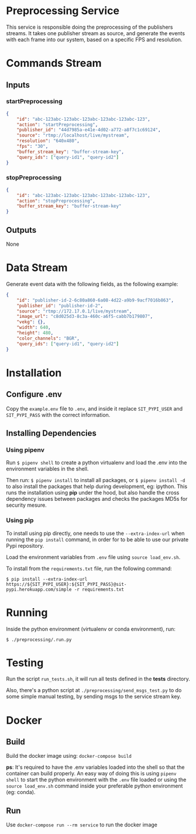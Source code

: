 # Preprocessing Service
This service is responsible doing the preprocessing of the publishers streams.
It takes one publisher stream as source, and generate the events with each frame into our system, based on a specific FPS and resolution.

# Commands Stream
## Inputs

### startPreprocessing
```json
{
    "id": "abc-123abc-123abc-123abc-123abc-123abc-123",
    "action": "startPreprocessing",
    "publisher_id": "44d7985a-e41e-4d02-a772-a8f7c1c69124",
    "source": "rtmp://localhost/live/mystream",
    "resolution": "640x480",
    "fps": "30",
    "buffer_stream_key": "buffer-stream-key",
    "query_ids": ["query-id1", "query-id2"]
}
```

### stopPreprocessing
```json
{
    "id": "abc-123abc-123abc-123abc-123abc-123abc-123",
    "action": "stopPreprocessing",
    "buffer_stream_key": "buffer-stream-key"
}
```
## Outputs
None

# Data Stream
Generate event data with the following fields, as the following example:
```json
{
    "id": "publisher-id-2-6c80a860-6a08-4d22-a9b9-9acf7016b863",
    "publisher_id": "publisher-id-2",
    "source": "rtmp://172.17.0.1/live/mystream",
    "image_url": "c8d025d3-8c3a-460c-a6f5-cabb7b179807",
    "vekg": {},
    "width": 640,
    "height": 480,
    "color_channels": "BGR",
    "query_ids": ["query-id1", "query-id2"]
}
```

# Installation

## Configure .env
Copy the `example.env` file to `.env`, and inside it replace `SIT_PYPI_USER` and `SIT_PYPI_PASS` with the correct information.

## Installing Dependencies

### Using pipenv
Run `$ pipenv shell` to create a python virtualenv and load the .env into the environment variables in the shell.

Then run: `$ pipenv install` to install all packages, or `$ pipenv install -d` to also install the packages that help during development, eg: ipython.
This runs the installation using **pip** under the hood, but also handle the cross dependency issues between packages and checks the packages MD5s for security mesure.


### Using pip
To install using pip directly, one needs to use the `--extra-index-url` when running the `pip install` command, in order for to be able to use our private Pypi repository.

Load the environment variables from `.env` file using `source load_env.sh`.

To install from the `requirements.txt` file, run the following command:
```
$ pip install --extra-index-url https://${SIT_PYPI_USER}:${SIT_PYPI_PASS}@sit-pypi.herokuapp.com/simple -r requirements.txt
```

# Running
Inside the python environment (virtualenv or conda environment), run:
```
$ ./preprocessing/.run.py
```

# Testing
Run the script `run_tests.sh`, it will run all tests defined in the **tests** directory.

Also, there's a python script at `./preprocessing/send_msgs_test.py` to do some simple manual testing, by sending msgs to the service stream key.


# Docker
## Build
Build the docker image using: `docker-compose build`

**ps**: It's required to have the .env variables loaded into the shell so that the container can build properly. An easy way of doing this is using `pipenv shell` to start the python environment with the `.env` file loaded or using the `source load_env.sh` command inside your preferable python environment (eg: conda).

## Run
Use `docker-compose run --rm service` to run the docker image

